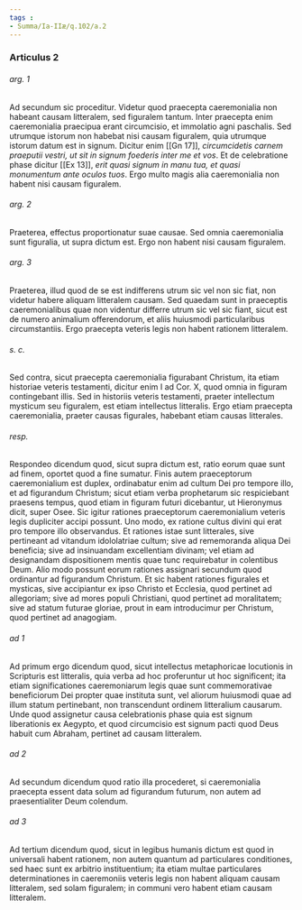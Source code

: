 ```yaml
---
tags : 
- Summa/Ia-IIæ/q.102/a.2
---
```


### Articulus 2

###### arg. 1
Ad secundum sic proceditur. Videtur quod praecepta caeremonialia non habeant causam litteralem, sed figuralem tantum. Inter praecepta enim caeremonialia praecipua erant circumcisio, et immolatio agni paschalis. Sed utrumque istorum non habebat nisi causam figuralem, quia utrumque istorum datum est in signum. Dicitur enim [[Gn 17]], *circumcidetis carnem praeputii vestri, ut sit in signum foederis inter me et vos*. Et de celebratione phase dicitur [[Ex 13]], *erit quasi signum in manu tua, et quasi monumentum ante oculos tuos*. Ergo multo magis alia caeremonialia non habent nisi causam figuralem.

###### arg. 2
Praeterea, effectus proportionatur suae causae. Sed omnia caeremonialia sunt figuralia, ut supra dictum est. Ergo non habent nisi causam figuralem.

###### arg. 3
Praeterea, illud quod de se est indifferens utrum sic vel non sic fiat, non videtur habere aliquam litteralem causam. Sed quaedam sunt in praeceptis caeremonialibus quae non videntur differre utrum sic vel sic fiant, sicut est de numero animalium offerendorum, et aliis huiusmodi particularibus circumstantiis. Ergo praecepta veteris legis non habent rationem litteralem.

###### s. c.
Sed contra, sicut praecepta caeremonialia figurabant Christum, ita etiam historiae veteris testamenti, dicitur enim I ad Cor. X, quod omnia in figuram contingebant illis. Sed in historiis veteris testamenti, praeter intellectum mysticum seu figuralem, est etiam intellectus litteralis. Ergo etiam praecepta caeremonialia, praeter causas figurales, habebant etiam causas litterales.

###### resp.
Respondeo dicendum quod, sicut supra dictum est, ratio eorum quae sunt ad finem, oportet quod a fine sumatur. Finis autem praeceptorum caeremonialium est duplex, ordinabatur enim ad cultum Dei pro tempore illo, et ad figurandum Christum; sicut etiam verba prophetarum sic respiciebant praesens tempus, quod etiam in figuram futuri dicebantur, ut Hieronymus dicit, super Osee. Sic igitur rationes praeceptorum caeremonialium veteris legis dupliciter accipi possunt. Uno modo, ex ratione cultus divini qui erat pro tempore illo observandus. Et rationes istae sunt litterales, sive pertineant ad vitandum idololatriae cultum; sive ad rememoranda aliqua Dei beneficia; sive ad insinuandam excellentiam divinam; vel etiam ad designandam dispositionem mentis quae tunc requirebatur in colentibus Deum. Alio modo possunt eorum rationes assignari secundum quod ordinantur ad figurandum Christum. Et sic habent rationes figurales et mysticas, sive accipiantur ex ipso Christo et Ecclesia, quod pertinet ad allegoriam; sive ad mores populi Christiani, quod pertinet ad moralitatem; sive ad statum futurae gloriae, prout in eam introducimur per Christum, quod pertinet ad anagogiam.

###### ad 1
Ad primum ergo dicendum quod, sicut intellectus metaphoricae locutionis in Scripturis est litteralis, quia verba ad hoc proferuntur ut hoc significent; ita etiam significationes caeremoniarum legis quae sunt commemorativae beneficiorum Dei propter quae instituta sunt, vel aliorum huiusmodi quae ad illum statum pertinebant, non transcendunt ordinem litteralium causarum. Unde quod assignetur causa celebrationis phase quia est signum liberationis ex Aegypto, et quod circumcisio est signum pacti quod Deus habuit cum Abraham, pertinet ad causam litteralem.

###### ad 2
Ad secundum dicendum quod ratio illa procederet, si caeremonialia praecepta essent data solum ad figurandum futurum, non autem ad praesentialiter Deum colendum.

###### ad 3
Ad tertium dicendum quod, sicut in legibus humanis dictum est quod in universali habent rationem, non autem quantum ad particulares conditiones, sed haec sunt ex arbitrio instituentium; ita etiam multae particulares determinationes in caeremoniis veteris legis non habent aliquam causam litteralem, sed solam figuralem; in communi vero habent etiam causam litteralem.


